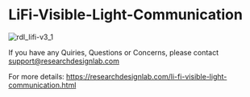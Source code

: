 # LiFi-Visible-Light-Communication

![rdl_lifi-v3_1](https://user-images.githubusercontent.com/8509587/34975095-2b2d31ea-fab6-11e7-8067-b0d52ff56b14.jpg)

If you have any Quiries, Questions or Concerns, please contact support@researchdesignlab.com

For more details: https://researchdesignlab.com/li-fi-visible-light-communication.html
